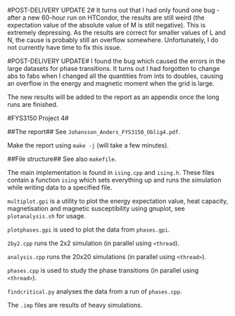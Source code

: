 #POST-DELIVERY UPDATE 2#
It turns out that I had only found one bug - after a new 60-hour run on HTCondor, the results are still weird (the expectation value of the absolute value of M is still negative). This is extremely depressing. As the results are correct for smaller values of L and N, the cause is probably still an overflow somewhere. Unfortunately, I do not currently have time to fix this issue.

#POST-DELIVERY UPDATE#
I found the bug which caused the errors in the large datasets for phase transitions. It turns out I had forgotten to change abs to fabs when I changed all the quantities from ints to doubles, causing an overflow in the energy and magnetic moment when the grid is large.

The new results will be added to the report as an appendix once the long runs are finished.

#FYS3150 Project 4#

##The report##
See `Johansson_Anders_FYS3150_Oblig4.pdf`.

Make the report using `make -j` (will take a few minutes).

##File structure##
See also `makefile`.

The main implementation is found in `ising.cpp` and `ising.h`. These files contain a function `ising` which sets everything up and runs the simulation while writing data to a specified file.

`multiplot.gpi` is a utility to plot the energy expectation value, heat capacity, magnetisation and magnetic susceptibility using gnuplot, see `plotanalysis.sh` for usage.

`plotphases.gpi` is used to plot the data from `phases.gpi`.

`2by2.cpp` runs the 2x2 simulation (in parallel using `<thread`).

`analysis.cpp` runs the 20x20 simulations (in parallel using `<thread>`).

`phases.cpp` is used to study the phase transitions (in parallel using `<thread>`).

`findcritical.py` analyses the data from a run of `phases.cpp`.

The `.imp` files are results of heavy simulations.
